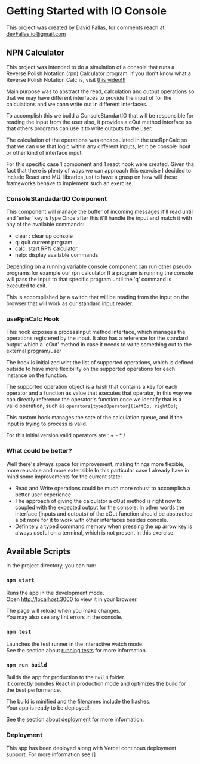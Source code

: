 # Getting Started with IO Console
This project was created by David Fallas, for comments reach at [devFallas.io@gmail.com](devFallas.io@gmail.com)
 
 
## NPN Calculator
 
This project was intended to do a simulation of a console that runs a Reverse Polish Notation (rpn) Calculator program.
If you don't know what a Reverse Polish Notation Calc is, visit [this video!!!](https://www.youtube.com/watch?v=7edoVNuwGvc)
 
Main purpose was to abstract the read,  calculation and output operations so that we may have different interfaces to provide the input of for the calculations and we cann write out in different interfaces.
 
To accomplish this we build a ConsoleStandartIO that will be responsible for reading the input from the user also, it provides a cOut method interface so that others programs can use it to write outputs to the user.
 
The calculation of the operations was encapsulated in the useRpnCalc so that we can use that logic within any different inputs, let it be console input or other kind of interface input.
 
For this specific case 1 component and 1 react hook were created. Given tha fact that there is plenty of ways we can approach this exercise I decided to include React and MUI libraries just to have a grasp on how will these frameworks behave to implement such an exercise.
 
### ConsoleStandadartIO Component
 
This component will manage the buffer of incoming messages it'll read until and 'enter' key is type
Once after this it'll handle the input and match it with any of the available commands:
* clear : clear up console
* q: quit current program
* calc: start RPN calculator
* help: display available commands
 
Depending on a running variable console component can run other pseudo programs for example our rpn calculator
If a program is running the console will pass the input to that specific program until the 'q' command is executed
to exit.
 
This is accomplished by a switch that will be reading from the input on the browser that will work as our standard input reader.
 
### useRpnCalc Hook
 
This hook exposes a processInput method interface, which manages the operations registered by the input.
It also has a reference for the standard output which a 'cOut' method in case it needs to write something out to the external program/user
 
The hook is initialized wiht the list of supported operations, which is defined outside to have more flexibility on the supported operations for each instance on the function.

The supported operation object is a hash that contains a key for each operator and a function as value that executes
that operator, in this way we can directly reference the operator's function once we identify that is a valid operation,
such as `operators[typedOperator](leftOp, rightOp)`;
 
This custom hook manages the sate of the calculation queue, and if the input is trying to process is valid.
 
For this initial version valid operators are : + - * /
 
### What could be better?
 
Well there's always space for improvement, making things more flexible, more reusable and more extensible
In this particular case I already have in mind some improvements for the current state:
* Read and Write operations could be much more robust to accomplish a better user experience
* The approach of giving the calculator a cOut method is right now to coupled with the    expected
 output for the console. In other words the interface (inputs and outputs) of the cOut function should be abstracted a bit more for it to work with other interfaces besides conosle.
 * Definitely a typed command memory when pressing the up arrow key  is always useful on a terminal, which is not present in this exercise.
## Available Scripts
 
In the project directory, you can run:
 
### `npm start`
 
Runs the app in the development mode.\
Open [http://localhost:3000](http://localhost:3000) to view it in your browser.
 
The page will reload when you make changes.\
You may also see any lint errors in the console.
 
### `npm test`
 
Launches the test runner in the interactive watch mode.\
See the section about [running tests](https://facebook.github.io/create-react-app/docs/running-tests) for more information.
 
### `npm run build`
 
Builds the app for production to the `build` folder.\
It correctly bundles React in production mode and optimizes the build for the best performance.
 
The build is minified and the filenames include the hashes.\
Your app is ready to be deployed!
 
See the section about [deployment](https://facebook.github.io/create-react-app/docs/deployment) for more information.
 
### Deployment
 
This app has been deployed along with Vercel continous deployment support.
For more information see []
 